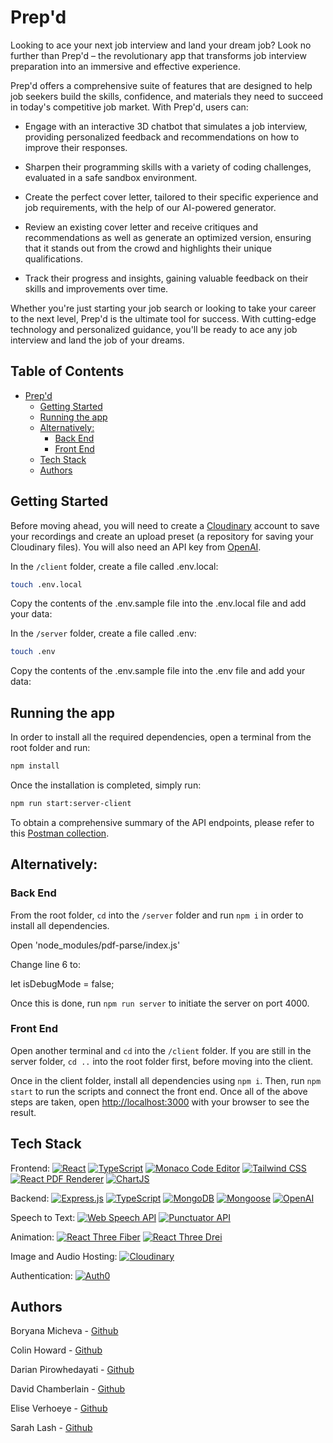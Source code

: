 
# Prep'd

Looking to ace your next job interview and land your dream job? Look no further than Prep'd – the revolutionary app that transforms job interview preparation into an immersive and effective experience.

Prep'd offers a comprehensive suite of features that are designed to help job seekers build the skills, confidence, and materials they need to succeed in today's competitive job market. With Prep'd, users can:

-  Engage with an interactive 3D chatbot that simulates a job interview, providing personalized feedback and recommendations on how to improve their responses.

-  Sharpen their programming skills with a variety of coding challenges, evaluated in a safe sandbox environment.

-  Create the perfect cover letter, tailored to their specific experience and job requirements, with the help of our AI-powered generator.

-  Review an existing cover letter and receive critiques and recommendations as well as generate an optimized version, ensuring that it stands out from the crowd and highlights their unique qualifications.

-  Track their progress and insights, gaining valuable feedback on their skills and improvements over time.

Whether you're just starting your job search or looking to take your career to the next level, Prep'd is the ultimate tool for success. With cutting-edge technology and personalized guidance, you'll be ready to ace any job interview and land the job of your dreams.

## Table of Contents

- [Prep'd](#prepd)
  - [Getting Started](#getting-started)
  - [Running the app](#running-the-app)
  - [Alternatively:](#alternatively)
    - [Back End](#back-end)
    - [Front End](#front-end)
  - [Tech Stack](#tech-stack)
  - [Authors](#authors)

## Getting Started

Before moving ahead, you will need to create a [Cloudinary](https://cloudinary.com) account to save your recordings and create an upload preset (a repository for saving your Cloudinary files). 
You will also need an API key from [OpenAI](https://platform.openai.com/account/api-keys).

In the `/client` folder, create a file called .env.local:

```bash
touch .env.local
```

Copy the contents of the .env.sample file into the .env.local file and add your data:


In the `/server` folder, create a file called .env:

```bash
touch .env
```

Copy the contents of the .env.sample file into the .env file and add your data:

## Running the app
In order to install all the required dependencies, open a terminal from the root folder and run:

```bash
npm install
```
Once the installation is completed, simply run:

```bash
npm run start:server-client
```

To obtain a comprehensive summary of the API endpoints, please refer to this [Postman collection](https://documenter.getpostman.com/view/25563730/2s93RRvskj).


## Alternatively:

### Back End

From the root folder, `cd` into the `/server` folder and run `npm i` in order to install all dependencies.


Open 'node_modules/pdf-parse/index.js'

Change line 6 to:

let isDebugMode = false;

Once this is done, run `npm run server` to initiate the server on port 4000.

### Front End

Open another terminal and `cd` into the `/client` folder. If you are still in the server folder, `cd ..` into the root folder first, before moving into the client.

Once in the client folder, install all dependencies using `npm i`. Then, run `npm start` to run the scripts and connect the front end. Once all of the above steps are taken, open [http://localhost:3000](http://localhost:3000) with your browser to see the result.

## Tech Stack

Frontend: [![React](https://img.shields.io/badge/React-blue?logo=react&logoColor=white)](https://reactjs.org/) [![TypeScript](https://img.shields.io/badge/TypeScript-blue?logo=typescript&logoColor=white)](https://www.typescriptlang.org/) [![Monaco Code Editor](https://img.shields.io/badge/Monaco%20Code%20Editor-blue?logo=visual-studio-code&logoColor=white)](https://microsoft.github.io/monaco-editor/) [![Tailwind CSS](https://img.shields.io/badge/Tailwind%20CSS-blue?logo=tailwind-css&logoColor=white)](https://tailwindcss.com/) [![React PDF Renderer](https://img.shields.io/badge/React%20PDF%20Renderer-blue?logo=react&logoColor=white)](https://react-pdf.org/)
[![ChartJS](https://img.shields.io/badge/ChartJS-blue?logo=chartjs&logoColor=white)](https://www.chartjs.org/)

Backend: [![Express.js](https://img.shields.io/badge/Express.js-grey?logo=express&logoColor=white)](https://expressjs.com/) [![TypeScript](https://img.shields.io/badge/TypeScript-blue?logo=typescript&logoColor=white)](https://www.typescriptlang.org/) [![MongoDB](https://img.shields.io/badge/MongoDB-green?logo=mongodb&logoColor=white)](https://www.mongodb.com/) [![Mongoose](https://img.shields.io/badge/Mongoose-green?logo=mongodb&logoColor=white)](https://mongoosejs.com/) [![OpenAI](https://img.shields.io/badge/OpenAI-grey?logo=openai&logoColor=white)](https://openai.com/) 

Speech to Text: [![Web Speech API](https://img.shields.io/badge/Web%20Speech%20API-blue?logo=google&logoColor=white)](https://developer.mozilla.org/en-US/docs/Web/API/Web_Speech_API) [![Punctuator API](https://img.shields.io/badge/Punctuator%20API-blue?logo=google&logoColor=white)](https://punctuator2.datasciencelab.co.uk/)

Animation: 
[![React Three Fiber](https://img.shields.io/badge/React%20Three%20Fiber-blue?logo=react&logoColor=white)](https://docs.pmnd.rs/react-three-fiber) 
[![React Three Drei](https://img.shields.io/badge/React%20Three%20Drei-blue?logo=react&logoColor=white)]()

Image and Audio Hosting: [![Cloudinary](https://img.shields.io/badge/Cloudinary-blueviolet?logo=cloudinary&logoColor=white)](https://cloudinary.com/)

Authentication: [![Auth0](https://img.shields.io/badge/Auth0-blueviolet?logo=auth0&logoColor=white)](https://auth0.com/)


## Authors

Boryana Micheva - [Github](https://github.com/BoryBo)

Colin Howard - [Github](https://github.com/colinhoward89)

Darian Pirowhedayati - [Github](https://github.com/DarianPiro)

David Chamberlain - [Github](https://github.com/DRC222)

Elise Verhoeye - [Github](https://github.com/huntingforelise)

Sarah Lash - [Github](https://github.com/Sarahlash92)